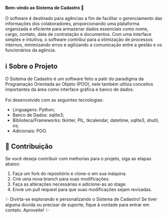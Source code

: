 <b>Bem-vindo ao Sistema de Cadastro 📁</b> <br> <br>
O software é destinado para agências a fim de facilitar o gerenciamento das informações dos colaboradores, proporcionando uma plataforma organizada e eficiente para armazenar dados essenciais como nome, cargo, contato, data de contratação e documentos. Com uma interface simples e intuitiva, o software contribui para a otimização de processos internos, minimizando erros e agilizando a comunicação entre a gestão e os funcionários da agência.

## ℹ️ Sobre o Projeto
O Sistema de Cadastro é um software feito a patir do paradigma da Programação Orientada ao Objeto (POO), nele também utiliza conceitos importantes da área como interface gráfica e banco de dados. <br> <br>Foi desenvolvido com as seguintes tecnologias:
<ul>
  <li>Linguagens: Python;</li>
  <li>Banco de Dados: sqlite3;</li>
  <li>Biblioteca/Frameworks: tkinter, PIL, tkcalendar, datetime, sqlite3, shutil, os;</li>
  <li>Adicionais: POO.</li>
</ul>

## 📝 Contribuição
Se você deseja contribuir com melhorias para o projeto, siga as etapas abaixo:
<ol>
  <li>Faça um fork do repositório e clone-o em sua máquina.</li>
  <li>Crie uma nova branch para suas modificações.</li>
  <li>Faça as alterações necessárias e adicione-as ao stage.</li>
  <li>Envie um pull request para que suas modificações sejam revisadas.</li>
</ol>

✨ Divirta-se explorando e personalizando o Sistema de Cadastro! Se tiver alguma dúvida ou precisar de suporte, fique à vontade para entrar em contato. Aproveite! ✨
